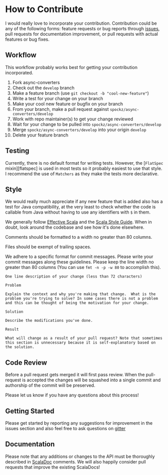 # How to Contribute

I would really love to incorporate your contribution. Contribution could
be any of the following forms: feature requests or bug reports through 
[issues](https://github.com/spockz/async-converters/issues), pull 
requests for documentation improvement, or pull requests with actual
features or bug fixes.

## Workflow

This workflow probably works best for getting your contribution 
incorporated.

1.  Fork async-converters
2.  Check out the `develop` branch
3.  Make a feature branch (use `git checkout -b "cool-new-feature"`)
4.  Write a test for your change on your branch
5.  Make your cool new feature or bugfix on your branch
6.  From your branch, make a pull request against `spockz/async-converters/develop`
7.  Work with repo maintainer(s) to get your change reviewed
8.  Wait for your change to be pulled into `spockz/async-converters/develop`
9.  Merge `spockz/async-converters/develop` into your origin `develop`
10.  Delete your feature branch

## Testing

Currently, there is no default format for writing tests. However, the
[`FlatSpec` mixin][flatspec] is used in most tests so it probably
easiest to use that style. I recommend the use of `Matchers` as they
make the tests more declarative.

## Style

We would really much appreciate if any new feature that is added also 
has a test for Java compatibility, at the very least to check whether 
the code is callable from Java without having to use any identifiers 
with `$` in them.

We generally follow [Effective Scala][es] and the [Scala Style Guide][ssg]. When
in doubt, look around the codebase and see how it's done elsewhere.

Comments should be formatted to a width no greater than 80 columns.

Files should be exempt of trailing spaces.

We adhere to a specific format for commit messages. Please write your commit
messages along these guidelines. Please keep the line width no greater than
80 columns (You can use `fmt -n -p -w 80` to accomplish this).

    One line description of your change (less than 72 characters)

    Problem

    Explain the context and why you're making that change.  What is the
    problem you're trying to solve? In some cases there is not a problem
    and this can be thought of being the motivation for your change.

    Solution

    Describe the modifications you've done.

    Result

    What will change as a result of your pull request? Note that sometimes
    this section is unnecessary because it is self-explanatory based on
    the solution.

## Code Review

Before a pull request gets merged it will first pass review. When the
pull-request is accepted the changes will be squashed into a single
commit and authorship of the commit will be preserved.

Please let us know if you have any questions about this process!

## Getting Started

Please get started by reporting any suggestions for improvement in the
issues section and also feel free to ask questions on 
[gitter](https://gitter.im/spockz/async-converters)

## Documentation

Please note that any additions or changes to the API must be thoroughly
described in [ScalaDoc][8] comments. We will also happily consider pull
requests that improve the existing ScalaDocs!


[3]: https://twitter.github.io/finagle/
[4]: http://sphinx-doc.org/
[5]: https://github.com/sbt/sbt-site
[6]: http://sphinx-doc.org/install.html
[7]: http://docutils.sourceforge.net/rst.html
[8]: http://docs.scala-lang.org/style/scaladoc.html
[9]: https://github.com/twitter/finagle/blob/master/finagle-core/src/test/java/com/twitter/finagle/AddrCompilationTest.java
[es]: https://twitter.github.io/effectivescala/
[funsuite]: http://www.scalatest.org/getting_started_with_fun_suite
[ostrich]: https://github.com/twitter/ostrich
[scalatest]: http://www.scalatest.org/
[ssg]: http://docs.scala-lang.org/style/scaladoc.html